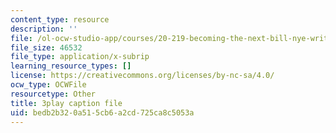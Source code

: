 ```yaml
---
content_type: resource
description: ''
file: /ol-ocw-studio-app/courses/20-219-becoming-the-next-bill-nye-writing-and-hosting-the-educational-show-january-iap-2015/bedb2b320a515cb6a2cd725ca8c5053a_iR6FUYCNi5A.vtt
file_size: 46532
file_type: application/x-subrip
learning_resource_types: []
license: https://creativecommons.org/licenses/by-nc-sa/4.0/
ocw_type: OCWFile
resourcetype: Other
title: 3play caption file
uid: bedb2b32-0a51-5cb6-a2cd-725ca8c5053a
---
```

